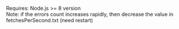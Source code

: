 Requires: Node.js >= 8 version
<br>
Note: if the errors count increases rapidly, then decrease the value in fetchesPerSecond.txt (need restart)
